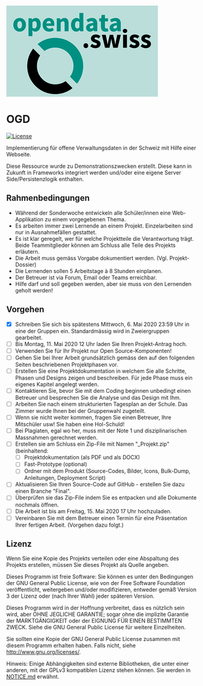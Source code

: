 <p align="left " >
  <img src="https://github.com/Boostvolt/kftg_ogd/blob/master/logo.png" alt="Sharix Movies" title="Sharix Movies">
</p>

# OGD
[![License](https://img.shields.io/badge/license-GPL_v3-373737.svg?style=flat)](https://github.com/Boostvolt/kftg_ogd/blob/master/LICENSE.md)

Implementierung für offene Verwaltungsdaten in der Schweiz mit Hilfe einer Webseite.

Diese Ressource wurde zu Demonstrationszwecken erstellt. Diese kann in Zukunft in Frameworks integriert werden und/oder eine eigene Server Side/Persistenzlogik enthalten.

## Rahmenbedingungen
- Während der Sonderwoche entwickeln alle Schüler/innen eine Web-Applikation zu einem vorgegebenen Thema.
- Es arbeiten immer zwei Lernende an einem Projekt. Einzelarbeiten sind nur in Ausnahmefällen gestattet.
- Es ist klar geregelt, wer für welche Projektteile die Verantwortung trägt. Beide Teammitglieder können am Schluss alle Teile des Projekts erläutern.
- Die Arbeit muss gemäss Vorgabe dokumentiert werden. (Vgl. Projekt-Dossier)
- Die Lernenden sollen 5 Arbeitstage à 8 Stunden einplanen.
- Der Betreuer ist via Forum, Email oder Teams erreichbar.
- Hilfe darf und soll gegeben werden, aber sie muss von den Lernenden geholt werden!

## Vorgehen
- [x] Schreiben Sie sich bis spätestens Mittwoch, 6. Mai 2020 23:59 Uhr in eine der Gruppen ein. Standardmässig wird in Zweiergruppen gearbeitet.
- [ ] Bis Montag, 11. Mai 2020 12 Uhr laden Sie Ihren Projekt-Antrag hoch.
- [ ] Verwenden Sie für Ihr Projekt nur Open Source-Komponenten! 
- [ ] Gehen Sie bei Ihrer Arbeit grundsätzlich gemäss den auf den folgenden Seiten beschriebenen Projektphasen vor. 
- [ ] Erstellen Sie eine Projektdokumentation in welchem Sie alle Schritte, Phasen und Designs zeigen und beschreiben. Für jede Phase muss ein eigenes Kapitel angelegt werden.
- [ ] Kontaktieren Sie, bevor Sie mit dem Coding beginnen unbedingt einen Betreuer und besprechen Sie die Analyse und das Design mit Ihm.
- [ ] Arbeiten Sie nach einem strukturierten Tagesplan an der Schule. Das Zimmer wurde Ihnen bei der Gruppenwahl zugeteilt.
- [ ] Wenn sie nicht weiter kommen, fragen Sie einen Betreuer, Ihre Mitschüler usw! Sie haben eine Hol-Schuld!
- [ ] Bei Plagiaten, egal wo her, muss mit der Note 1 und disziplinarischen Massnahmen gerechnet werden.
- [ ] Erstellen sie am Schluss ein Zip-File mit Namen "<Gruppenname>_Projekt.zip" (beinhaltend:
  - [ ] Projektdokumentation (als PDF und als DOCX)
  - [ ] Fast-Prototype (optional)
  - [ ] Ordner mit dem Produkt (Source-Codes, Bilder, Icons, Bulk-Dump, Anleitungen, Deployment Script)
- [ ] Aktualisieren Sie Ihren Source-Code auf GitHub - erstellen Sie dazu einen Branche "Final".
- [ ] Überprüfen sie das Zip-File indem Sie es entpacken und alle Dokumente nochmals öffnen.
- [ ] Die Arbeit ist bis am Freitag, 15. Mai 2020 17 Uhr hochzuladen.
- [ ] Vereinbaren Sie mit dem Betreuer einen Termin für eine Präsentation Ihrer fertigen Arbeit. (Vorgehen dazu folgt.)
  
## Lizenz
Wenn Sie eine Kopie des Projekts verteilen oder eine Abspaltung des Projekts erstellen, müssen Sie dieses Projekt als Quelle angeben.

Dieses Programm ist freie Software: Sie können es unter den Bedingungen der GNU General Public License, wie von der Free Software Foundation veröffentlicht, weitergeben und/oder modifizieren, entweder gemäß Version 3 der Lizenz oder (nach Ihrer Wahl) jeder späteren Version.

Dieses Programm wird in der Hoffnung verbreitet, dass es nützlich sein wird, aber OHNE JEGLICHE GARANTIE; sogar ohne die implizite Garantie der MARKTGÄNGIGKEIT oder der EIGNUNG FÜR EINEN BESTIMMTEN ZWECK.  Siehe die GNU General Public License für weitere Einzelheiten.

Sie sollten eine Kopie der GNU General Public License zusammen mit diesem Programm erhalten haben.  Falls nicht, siehe http://www.gnu.org/licenses/.

Hinweis: Einige Abhängigkeiten sind externe Bibliotheken, die unter einer anderen, mit der GPLv3 kompatiblen Lizenz stehen können. Sie werden in [NOTICE.md](https://github.com/Boostvolt/kftg_ogd/blob/master/NOTICE.md) erwähnt.
